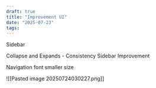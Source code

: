 ```yaml
---
draft: true
title: "Improvement UI"
date: "2025-07-23"
tags: 
---
```

Sidebar

Collapse and Expands - Consistency 
Sidebar Improvement 

Navigation font smaller size

![[Pasted image 20250724030227.png]]